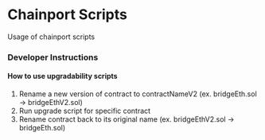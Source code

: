 # Chainport Scripts

Usage of chainport scripts

### Developer Instructions

#### How to use upgradability scripts
1. Rename a new version of contract to contractNameV2 (ex. bridgeEth.sol -> bridgeEthV2.sol)
2. Run upgrade script for specific contract
3. Rename contract back to its original name (ex. bridgeEthV2.sol -> bridgeEth.sol)

